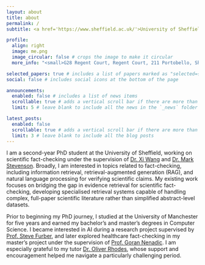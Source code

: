 ```yaml
---
layout: about
title: about
permalink: /
subtitle: <a href='https://www.sheffield.ac.uk/'>University of Sheffield</a>.

profile:
  align: right
  image: me.png
  image_circular: false # crops the image to make it circular
  more_info: "<small>G28 Regent Court, Regent Court, 211 Portobello, Sheffield</small>"

selected_papers: true # includes a list of papers marked as "selected={true}"
social: false # includes social icons at the bottom of the page

announcements:
  enabled: false # includes a list of news items
  scrollable: true # adds a vertical scroll bar if there are more than 3 news items
  limit: 5 # leave blank to include all the news in the `_news` folder

latest_posts:
  enabled: false
  scrollable: true # adds a vertical scroll bar if there are more than 3 new posts items
  limit: 3 # leave blank to include all the blog posts
---
```



I am a second-year PhD student at the University of Sheffield, working on scientific fact-checking under the supervision of [Dr. Xi Wang](https://www.xiwangeric.com/) and [Dr. Mark Stevenson](https://staffwww.dcs.shef.ac.uk/people/M.Stevenson/). Broadly, I am interested in topics related to fact-checking, including information retrieval, retrieval-augmented generation (RAG), and natural language processing for verifying scientific claims. My existing work focuses on bridging the gap in evidence retrieval for scientific fact-checking, developing specialised retrieval systems capable of handling complex, full-paper scientific literature rather than simplified abstract-level datasets.

Prior to beginning my PhD journey, I studied at the University of Manchester for five years and earned my bachelor’s and master’s degrees in Computer Science. 
I became interested in AI during a research project supervised by [Prof. Steve Furber](https://en.wikipedia.org/wiki/Steve_Furber), and later explored healthcare fact-checking in my master’s project under the supervision of [Prof. Goran Nenadic](https://research.manchester.ac.uk/en/persons/gnenadic). I am especially grateful to my tutor [Dr. Oliver Rhodes](https://research.manchester.ac.uk/en/persons/oliver.rhodes), whose support and encouragement helped me navigate a particularly challenging period.


